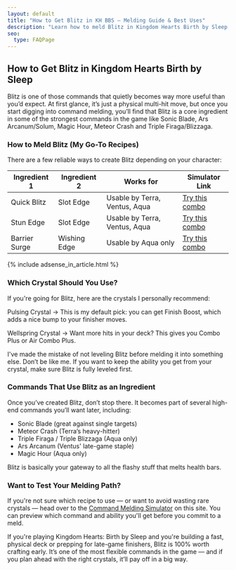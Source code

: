 ```yaml
---
layout: default
title: "How to Get Blitz in KH BBS – Melding Guide & Best Uses"
description: "Learn how to meld Blitz in Kingdom Hearts Birth by Sleep. This guide shows known recipes, ability pairings, and why Blitz is great for Ventus Terra and Aqua."
seo:
  type: FAQPage
---
```

<section id="why-content">
<div class="container">
<div class="text">
<h1>How to Get Blitz in Kingdom Hearts Birth by Sleep</h1>
<p>Blitz is one of those commands that quietly becomes way more useful than you’d expect. At first glance,
    it’s just a physical multi-hit move, but once you start digging into command melding, you’ll find that
    Blitz is a core ingredient in some of the strongest commands in the game like Sonic Blade, Ars
    Arcanum/Solum, Magic Hour, Meteor Crash and Triple Firaga/Blizzaga.</p>
<div class="faq">
    <h3>How to Meld Blitz (My Go-To Recipes)</h3>
    <p>There are a few reliable ways to create Blitz depending on your character:</p>
    <table>
        <thead>
            <tr>
                <th>Ingredient 1</th>
                <th>Ingredient 2</th>
                <th>Works for</th>
                <th>Simulator Link</th>
            </tr>
        </thead>
        <tbody>
            <tr>
                <td data-label="Ingredient 1">Quick Blitz</td>
                <td data-label="Ingredient 2">Slot Edge</td>
                <td data-label="Works for">Usable by Terra, Ventus, Aqua</td>
                <td data-label="Simulator Link"><a
                        href="/?mode=simulator&cmd1=Quick%20Blitz&cmd2=Slot%20Edge">Try this combo</a>
                </td>
            </tr>
            <tr>
                <td data-label="Ingredient 1">Stun Edge</td>
                <td data-label="Ingredient 2">Slot Edge</td>
                <td data-label="Works for">Usable by Terra, Ventus, Aqua</td>
                <td data-label="Simulator Link"><a
                        href="/?mode=simulator&cmd1=Stun%20Edge&cmd2=Slot%20Edge">Try this combo</a>
                </td>
            </tr>
            <tr>
                <td data-label="Ingredient 1">Barrier Surge</td>
                <td data-label="Ingredient 2">Wishing Edge</td>
                <td data-label="Works for">Usable by Aqua only</td>
                <td data-label="Simulator Link"><a
                        href="/?mode=simulator&cmd1=Barrier%20Surge&cmd2=Wishing%20Edge">Try this
                        combo</a></td>
            </tr>
        </tbody>
    </table>
</div>
<div class="ad-wrapper-article">
    {% include adsense_in_article.html %}
</div>
<div class="faq">
    <h3>Which Crystal Should You Use?</h3>
    <p>If you're going for Blitz, here are the crystals I personally recommend:</p>
    <p>Pulsing Crystal → This is my default pick: you can get Finish Boost, which adds a nice bump to your
        finisher moves.</p>
    <p>Wellspring Crystal → Want more hits in your deck? This gives you Combo Plus or Air Combo Plus.</p>
    <p>I've made the mistake of not leveling Blitz before melding it into something else. Don’t be like me.
        If you want to keep the ability you get from your crystal, make sure Blitz is fully leveled first.
    </p>
</div>

<div class="faq">
    <h3>Commands That Use Blitz as an Ingredient</h3>
    <p>Once you’ve created Blitz, don’t stop there. It becomes part of several high-end commands you’ll want
        later, including:</p>
    <ul>
        <li>Sonic Blade (great against single targets)</li>
        <li>Meteor Crash (Terra’s heavy-hitter)</li>
        <li>Triple Firaga / Triple Blizzaga (Aqua only)</li>
        <li>Ars Arcanum (Ventus' late-game staple)</li>
        <li>Magic Hour (Aqua only)</li>
    </ul>
    <p>Blitz is basically your gateway to all the flashy stuff that melts health bars.</p>
</div>

<h3>Want to Test Your Melding Path?</h3>
<p>If you're not sure which recipe to use — or want to avoid wasting rare crystals — head over to the <a
        href="/">Command Melding Simulator</a> on this site. You can preview which command and ability
    you'll get before you commit to a meld.</p>

<p>If you're playing Kingdom Hearts: Birth by Sleep and you're building a fast, physical deck or prepping
    for late-game finishers, Blitz is 100% worth crafting early. It’s one of the most flexible commands in
    the game — and if you plan ahead with the right crystals, it’ll pay off in a big way.</p>
</div>
</div>
</section>